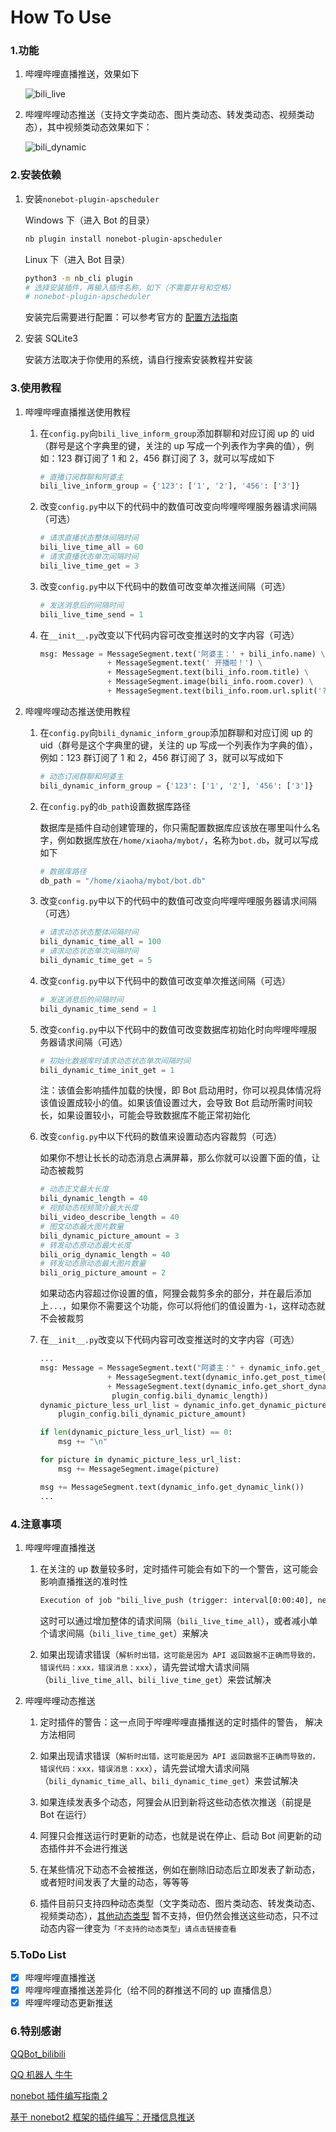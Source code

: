 # How To Use

### 1.功能

1. 哔哩哔哩直播推送，效果如下

   ![bili_live](../../../img/bili_live.jpg)

2. 哔哩哔哩动态推送（支持文字类动态、图片类动态、转发类动态、视频类动态），其中视频类动态效果如下：

   ![bili_dynamic](../../../img/bili_dynamic.jpg)

### 2.安装依赖

1. 安装`nonebot-plugin-apscheduler`

   Windows 下（进入 Bot 的目录）

   ```bash
   nb plugin install nonebot-plugin-apscheduler
   ```

   Linux 下（进入 Bot 目录）

   ```bash
   python3 -m nb_cli plugin
   # 选择安装插件，再输入插件名称，如下（不需要井号和空格）
   # nonebot-plugin-apscheduler
   ```

   安装完后需要进行配置：可以参考官方的 [配置方法指南](https://v2.nonebot.dev/docs/advanced/scheduler)

2. 安装 SQLite3

   安装方法取决于你使用的系统，请自行搜索安装教程并安装

### 3.使用教程

1. 哔哩哔哩直播推送使用教程

   1. 在`config.py`向`bili_live_inform_group`添加群聊和对应订阅 up 的 uid（群号是这个字典里的键，关注的 up 写成一个列表作为字典的值），例如：123 群订阅了 1 和 2，456 群订阅了 3，就可以写成如下

      ```python
      # 直播订阅群聊和阿婆主
      bili_live_inform_group = {'123': ['1', '2'], '456': ['3']}
      ```

   2. 改变`config.py`中以下的代码中的数值可改变向哔哩哔哩服务器请求间隔（可选）

      ```python
      # 请求直播状态整体间隔时间
      bili_live_time_all = 60
      # 请求直播状态单次间隔时间
      bili_live_time_get = 3
      ```

   3. 改变`config.py`中以下代码中的数值可改变单次推送间隔（可选）

      ```python
      # 发送消息后的间隔时间
      bili_live_time_send = 1
      ```

   4. 在`__init__.py`改变以下代码内容可改变推送时的文字内容（可选）

      ```python
      msg: Message = MessageSegment.text('阿婆主：' + bili_info.name) \
                     + MessageSegment.text(' 开播啦！') \
                     + MessageSegment.text(bili_info.room.title) \
                     + MessageSegment.image(bili_info.room.cover) \
                     + MessageSegment.text(bili_info.room.url.split('?')[0])
      ```

2. 哔哩哔哩动态推送使用教程

   1. 在`config.py`向`bili_dynamic_inform_group`添加群聊和对应订阅 up 的 uid（群号是这个字典里的键，关注的 up 写成一个列表作为字典的值），例如：123 群订阅了 1 和 2，456 群订阅了 3，就可以写成如下

      ```python
      # 动态订阅群聊和阿婆主
      bili_dynamic_inform_group = {'123': ['1', '2'], '456': ['3']}
      ```

   2. 在`config.py`的`db_path`设置数据库路径

      数据库是插件自动创建管理的，你只需配置数据库应该放在哪里叫什么名字，例如数据库放在`/home/xiaoha/mybot/`，名称为`bot.db`，就可以写成如下

      ```python
      # 数据库路径
      db_path = "/home/xiaoha/mybot/bot.db"
      ```

   3. 改变`config.py`中以下的代码中的数值可改变向哔哩哔哩服务器请求间隔（可选）

      ```python
      # 请求动态状态整体间隔时间
      bili_dynamic_time_all = 100
      # 请求动态状态单次间隔时间
      bili_dynamic_time_get = 5
      ```

   4. 改变`config.py`中以下代码中的数值可改变单次推送间隔（可选）

      ```python
      # 发送消息后的间隔时间
      bili_dynamic_time_send = 1
      ```

   5. 改变`config.py`中以下代码中的数值可改变数据库初始化时向哔哩哔哩服务器请求间隔（可选）

      ```python
      # 初始化数据库时请求动态状态单次间隔时间
      bili_dynamic_time_init_get = 1
      ```

      注：该值会影响插件加载的快慢，即 Bot 启动用时，你可以视具体情况将该值设置成较小的值。如果该值设置过大，会导致 Bot 启动所需时间较长，如果设置较小，可能会导致数据库不能正常初始化

   6. 改变`config.py`中以下代码的数值来设置动态内容裁剪（可选）

      如果你不想让长长的动态消息占满屏幕，那么你就可以设置下面的值，让动态被裁剪

      ```python
      # 动态正文最大长度
      bili_dynamic_length = 40
      # 视频动态视频简介最大长度
      bili_video_describe_length = 40
      # 图文动态最大图片数量
      bili_dynamic_picture_amount = 3
      # 转发动态原动态最大长度
      bili_orig_dynamic_length = 40
      # 转发动态原动态最大图片数量
      bili_orig_picture_amount = 2
      ```

      如果动态内容超过你设置的值，阿狸会裁剪多余的部分，并在最后添加上`...`，如果你不需要这个功能，你可以将他们的值设置为`-1`，这样动态就不会被裁剪

   7. 在`__init__.py`改变以下代码内容可改变推送时的文字内容（可选）

      ```python
      ...
      msg: Message = MessageSegment.text("阿婆主：" + dynamic_info.get_up_name() + "于") \
                     + MessageSegment.text(dynamic_info.get_post_time() + "发布了新动态\n") \
                     + MessageSegment.text(dynamic_info.get_short_dynamic_content(
                      plugin_config.bili_dynamic_length))
      dynamic_picture_less_url_list = dynamic_info.get_dynamic_picture_less_url_list(
          plugin_config.bili_dynamic_picture_amount)
      
      if len(dynamic_picture_less_url_list) == 0:
          msg += "\n"
      
      for picture in dynamic_picture_less_url_list:
          msg += MessageSegment.image(picture)
      
      msg += MessageSegment.text(dynamic_info.get_dynamic_link())
      ...
      ```

### 4.注意事项

1. 哔哩哔哩直播推送

   1. 在关注的 up 数量较多时，定时插件可能会有如下的一个警告，这可能会影响直播推送的准时性

      ```txt
      Execution of job "bili_live_push (trigger: interval[0:00:40], next run at: 2022-05-03 11:08:31 CST)" skipped: maximum number of running instances reached (1)
      ```

      这时可以通过增加整体的请求间隔（`bili_live_time_all`），或者减小单个请求间隔（`bili_live_time_get`）来解决

   2. 如果出现请求错误（`解析时出错，这可能是因为 API 返回数据不正确而导致的，错误代码：xxx，错误消息：xxx`），请先尝试增大请求间隔（`bili_live_time_all`、`bili_live_time_get`）来尝试解决

2. 哔哩哔哩动态推送

   1. 定时插件的警告：这一点同于哔哩哔哩直播推送的定时插件的警告， 解决方法相同

   2. 如果出现请求错误（`解析时出错，这可能是因为 API 返回数据不正确而导致的，错误代码：xxx，错误消息：xxx`），请先尝试增大请求间隔（`bili_dynamic_time_all`、`bili_dynamic_time_get`）来尝试解决

   3. 如果连续发表多个动态，阿狸会从旧到新将这些动态依次推送（前提是 Bot 在运行）

   4. 阿狸只会推送运行时更新的动态，也就是说在停止、启动 Bot 间更新的动态插件并不会进行推送

   5. 在某些情况下动态不会被推送，例如在删除旧动态后立即发表了新动态，或者短时间发表了大量的动态，等等等

   6. 插件目前只支持四种动态类型（文字类动态、图片类动态、转发类动态、视频类动态），[其他动态类型](https://github.com/SocialSisterYi/bilibili-API-collect/blob/master/dynamic/get_dynamic_detail.md) 暂不支持，但仍然会推送这些动态，只不过动态内容一律变为`「不支持的动态类型」请点击链接查看`

### 5.ToDo List

- [x] 哔哩哔哩直播推送
- [x] 哔哩哔哩直播推送差异化（给不同的群推送不同的 up 直播信息）
- [x] 哔哩哔哩动态更新推送

### 6.特别感谢

[QQBot_bilibili](https://github.com/wxz97121/QQBot_bilibili)

[QQ 机器人 牛牛](https://github.com/InvoluteHell/Pallas-Bot)

[nonebot 插件编写指南 2](https://blog.csdn.net/a1255652/article/details/118740313)

[基于 nonebot2 框架的插件编写：开播信息推送](https://kusarinoshojo.space/2022/01/18/nonebot2-python-api/)